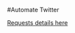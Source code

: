 #Automate Twitter


 [Requests details here ](https://github.com/YasserGersy/Tspammer/blob/master/RequestsDescribtion.MD)